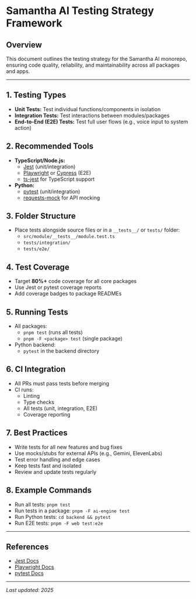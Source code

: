 # Samantha AI Testing Strategy Framework

## Overview
This document outlines the testing strategy for the Samantha AI monorepo, ensuring code quality, reliability, and maintainability across all packages and apps.

---

## 1. Testing Types
- **Unit Tests:** Test individual functions/components in isolation
- **Integration Tests:** Test interactions between modules/packages
- **End-to-End (E2E) Tests:** Test full user flows (e.g., voice input to system action)

## 2. Recommended Tools
- **TypeScript/Node.js:**
  - [Jest](https://jestjs.io/) (unit/integration)
  - [Playwright](https://playwright.dev/) or [Cypress](https://www.cypress.io/) (E2E)
  - [ts-jest](https://kulshekhar.github.io/ts-jest/) for TypeScript support
- **Python:**
  - [pytest](https://docs.pytest.org/en/stable/) (unit/integration)
  - [requests-mock](https://requests-mock.readthedocs.io/en/latest/) for API mocking

## 3. Folder Structure
- Place tests alongside source files or in a `__tests__/` or `tests/` folder:
  - `src/module/__tests__/module.test.ts`
  - `tests/integration/`
  - `tests/e2e/`

## 4. Test Coverage
- Target **80%+** code coverage for all core packages
- Use Jest or pytest coverage reports
- Add coverage badges to package READMEs

## 5. Running Tests
- All packages:
  - `pnpm test` (runs all tests)
  - `pnpm -F <package> test` (single package)
- Python backend:
  - `pytest` in the backend directory

## 6. CI Integration
- All PRs must pass tests before merging
- CI runs:
  - Linting
  - Type checks
  - All tests (unit, integration, E2E)
  - Coverage reporting

## 7. Best Practices
- Write tests for all new features and bug fixes
- Use mocks/stubs for external APIs (e.g., Gemini, ElevenLabs)
- Test error handling and edge cases
- Keep tests fast and isolated
- Review and update tests regularly

## 8. Example Commands
- Run all tests: `pnpm test`
- Run tests in a package: `pnpm -F ai-engine test`
- Run Python tests: `cd backend && pytest`
- Run E2E tests: `pnpm -F web test:e2e`

---

## References
- [Jest Docs](https://jestjs.io/docs/getting-started)
- [Playwright Docs](https://playwright.dev/docs/intro)
- [pytest Docs](https://docs.pytest.org/en/stable/)

---

_Last updated: 2025_
